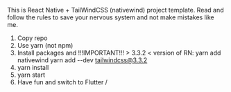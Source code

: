This is React Native + TailWindCSS (nativewind) project template.
Read and follow the rules to save your nervous system and not make mistakes like me.

1. Copy repo
2. Use yarn (not npm)
3. Install packages and !!!IMPORTANT!!! > 3.3.2 < version of RN:
   yarn add nativewind
   yarn add --dev tailwindcss@3.3.2
4. yarn install
5. yarn start
6. Have fun and switch to Flutter /
